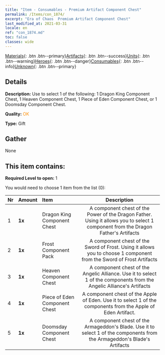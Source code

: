 ```yaml
---
title: "Item - Consumables - Premium Artifact Component Chest"
permalink: /Items/con_1874/
excerpt: "Era of Chaos  Premium Artifact Component Chest"
last_modified_at: 2021-03-31
locale: en
ref: "con_1874.md"
toc: false
classes: wide
---
```

 [Materials](/Items/){: .btn .btn--primary}[Artifacts](/Items/Artifacts/){: .btn .btn--success}[Units](/Items/Units/){: .btn .btn--warning}[Heroes](/Items/Heroes/){: .btn .btn--danger}[Consumables](/Items/Consumables/){: .btn .btn--info}[Unknown](/Items/Unknown/){: .btn .btn--primary}

## Details
 **Description:** Use to select 1 of the following: 1 Dragon King Component Chest, 1 Heaven Component Chest, 1 Piece of Eden Component Chest, or 1 Doomsday Component Chest.

 **Quality:** <span style="color: #FF8C00">OK</span>

 **Type:** Gift

## Gather

  None

## This item contains:

 **Required Level to open:** 1

 You would need to choose 1 item from the list (0):

  | Nr | Amount |     Item    | Description |
  |:---|:-------|:------------|:-----------:|
  | 1 |  **1x** | Dragon King Component Chest | A component chest of the Power of the Dragon Father. Using it allows you to select 1 component from the Dragon Father's Artifacts  | 
  | 2 |  **1x** | Frost Component Pack | A component chest of the Sword of Frost. Using it allows you to choose 1 component from the Sword of Frost Artifacts  | 
  | 3 |  **1x** | Heaven Component Chest | A component chest of the Angelic Alliance. Use it to select 1 of the components from the Angelic Alliance's Artifacts  | 
  | 4 |  **1x** | Piece of Eden Component Chest | A component chest of the Apple of Eden. Use it to select 1 of the components from the Apple of Eden Artifact.  | 
  | 5 |  **1x** | Doomsday Component Chest | A component chest of the Armageddon's Blade. Use it to select 1 of the components from the Armageddon's Blade's Artifacts  | 
